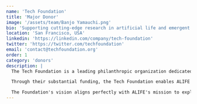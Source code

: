 ```yaml
---
name: 'Tech Foundation'
title: 'Major Donor'
image: '/assets/team/Banjo Yamauchi.png'
bio: 'Supporting cutting-edge research in artificial life and emergent systems'
location: 'San Francisco, USA'
linkedin: 'https://linkedin.com/company/tech-foundation'
twitter: 'https://twitter.com/techfoundation'
email: 'contact@techfoundation.org'
order: 1
category: 'donors'
description: |
  The Tech Foundation is a leading philanthropic organization dedicated to advancing breakthrough technologies that have the potential to transform society. Their generous support of ALIFE reflects their commitment to funding research that pushes the boundaries of artificial intelligence and computational biology.

  Through their substantial funding, the Tech Foundation enables ALIFE to pursue ambitious research projects in artificial life, evolutionary algorithms, and emergent systems. Their support covers critical infrastructure, research equipment, and the recruitment of top-tier scientists from around the world.

  The Foundation's vision aligns perfectly with ALIFE's mission to explore the intersection of nature and computation. Their belief in the transformative potential of artificial life research ensures that ALIFE can continue making groundbreaking discoveries that advance our understanding of intelligence, evolution, and the future of AI.
---
```

